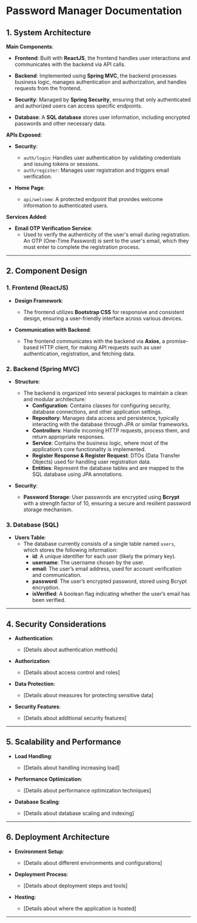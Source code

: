 # Password Manager Documentation

## 1. System Architecture

**Main Components**:

- **Frontend**: Built with **ReactJS**, the frontend handles user interactions and communicates with the backend via API calls.
  
- **Backend**: Implemented using **Spring MVC**, the backend processes business logic, manages authentication and authorization, and handles requests from the frontend.

- **Security**: Managed by **Spring Security**, ensuring that only authenticated and authorized users can access specific endpoints.

- **Database**: A **SQL database** stores user information, including encrypted passwords and other necessary data.

**APIs Exposed**:

- **Security**:
  - `auth/login`: Handles user authentication by validating credentials and issuing tokens or sessions.
  - `auth/register`: Manages user registration and triggers email verification.

- **Home Page**:
  - `api/welcome`: A protected endpoint that provides welcome information to authenticated users.

**Services Added**:

- **Email OTP Verification Service**: 
  - Used to verify the authenticity of the user's email during registration. An OTP (One-Time Password) is sent to the user's email, which they must enter to complete the registration process.

---

## 2. Component Design

### 1. Frontend (ReactJS)

- **Design Framework**:
  - The frontend utilizes **Bootstrap CSS** for responsive and consistent design, ensuring a user-friendly interface across various devices.

- **Communication with Backend**:
  - The frontend communicates with the backend via **Axios**, a promise-based HTTP client, for making API requests such as user authentication, registration, and fetching data.

### 2. Backend (Spring MVC)

- **Structure**:
  - The backend is organized into several packages to maintain a clean and modular architecture:
    - **Configuration**: Contains classes for configuring security, database connections, and other application settings.
    - **Repository**: Manages data access and persistence, typically interacting with the database through JPA or similar frameworks.
    - **Controllers**: Handle incoming HTTP requests, process them, and return appropriate responses.
    - **Service**: Contains the business logic, where most of the application’s core functionality is implemented.
    - **Register Response & Register Request**: DTOs (Data Transfer Objects) used for handling user registration data.
    - **Entities**: Represent the database tables and are mapped to the SQL database using JPA annotations.

- **Security**:
  - **Password Storage**: User passwords are encrypted using **Bcrypt** with a strength factor of 10, ensuring a secure and resilient password storage mechanism.

### 3. Database (SQL)

- **Users Table**:
  - The database currently consists of a single table named `users`, which stores the following information:
    - **id**: A unique identifier for each user (likely the primary key).
    - **username**: The username chosen by the user.
    - **email**: The user’s email address, used for account verification and communication.
    - **password**: The user’s encrypted password, stored using Bcrypt encryption.
    - **isVerified**: A boolean flag indicating whether the user’s email has been verified.

---

## 4. Security Considerations

- **Authentication**:
  - [Details about authentication methods]

- **Authorization**:
  - [Details about access control and roles]

- **Data Protection**:
  - [Details about measures for protecting sensitive data]

- **Security Features**:
  - [Details about additional security features]

---

## 5. Scalability and Performance

- **Load Handling**:
  - [Details about handling increasing load]

- **Performance Optimization**:
  - [Details about performance optimization techniques]

- **Database Scaling**:
  - [Details about database scaling and indexing]

---

## 6. Deployment Architecture

- **Environment Setup**:
  - [Details about different environments and configurations]

- **Deployment Process**:
  - [Details about deployment steps and tools]

- **Hosting**:
  - [Details about where the application is hosted]

---
